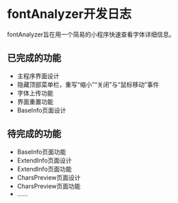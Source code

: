 # fontAnalyzer开发日志

fontAnalyzer旨在用一个简易的小程序快速查看字体详细信息。



## 已完成的功能

- 主程序界面设计
- 隐藏顶部菜单栏，重写“缩小”“关闭”与“鼠标移动”事件
- 字体上传功能
- 界面重置功能
- BaseInfo页面设计



## 待完成的功能

- BaseInfo页面功能
- ExtendInfo页面设计
- ExtendInfo页面功能
- CharsPreview页面设计
- CharsPreview页面功能
- ……
